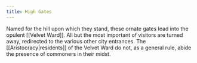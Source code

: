 ```yaml
---
title: High Gates
---
```


Named for the hill upon which they stand, these ornate gates lead into the opulent [[Velvet Ward]]. All but the most important of visitors are turned away, redirected to the various other city entrances. The [[Aristocracy|residents]] of the Velvet Ward do not, as a general rule, abide the presence of commoners in their midst.